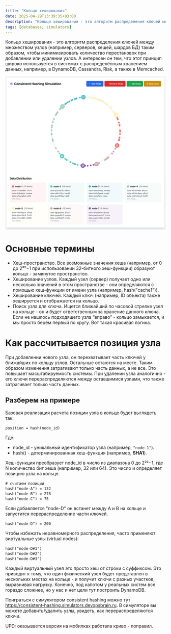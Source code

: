 ```yaml
---
title: "Кольцо хеширования"
date: 2025-04-29T13:39:35+03:00
description: "Кольцо хеширования - это алгоритм распределения ключей между множеством узлов (например, серверов, кешей, шардов БД) таким образом, чтобы минимизировать количество перестановок при добавлении или удалении узлов. А интересен он тем, что этот принцип широко используется в системах с распределённым хранением данных, например, в DynamoDB, Cassandra, Riak, а также в Memcached."
tags: [databases, simulators]
---
```


Кольцо хеширования - это алгоритм распределения ключей между множеством узлов (например, серверов, кешей, шардов БД) таким образом, чтобы минимизировать количество перестановок при добавлении или удалении узлов. А интересен он тем, что этот принцип широко используется в системах с распределённым хранением данных, например, в DynamoDB, Cassandra, Riak, а также в Memcached.

![Image alt](images/simulator.jpg)

# Основные термины

- Хеш-пространство. Все возможные значения хеша (например, от 0 до 2³²−1 при использовании 32-битного хеш-функции) образуют кольцо - замкнутое пространство.
- Хеширование узлов. Каждый узел (сервер) получает одно или несколько значений в этом пространстве - они определяются с помощью хеш-функции от имени узла (например, hash("cache1")).
- Хеширование ключей. Каждый ключ (например, ID объекта) также хешируется и отображается на кольцо.
- Поиск узла для ключа. Ищется ближайший по часовой стрелке узел на кольце - он и будет ответственным за хранение данного ключа. Если не нашлось подходящего узла “вправо” - кольцо замыкается, и мы просто берём первый по кругу. Вот такая красивая логика.

# Как рассчитывается позиция узла

При добавлении нового узла, он перехватывает часть ключей у ближайших по кольцу узлов. Остальные остаются на месте. Таким образом изменения затрагивают только часть данных, а не все. Это повышает масштабируемость системы. При удалении узла аналогично - его ключи перераспределяются между оставшимися узлами, что также затрагивает только часть данных.


## Разберем на примере
Базовая реализация расчета позиции узла в кольце будет выглядеть так:

```
position = hash(node_id)
```

Где:
- node_id - уникальный идентификатор узла (например, `"node-1"`).
- hash() - детерминированная хеш-функция (например, **SHA1**).

Хеш-функция преобразует node_id в число из диапазона 0 до 2³²−1, где N  количество бит хеша (например, 32 или 64). Это число и определяет позицию узла на кольце.

```
# считаем позиции
hash("node-A") = 132
hash("node-B") = 278
hash("node-C") = 75
```

Если добавляется "node-D" он встанет между A и B на кольце и запустится перераспределение части ключей.

```
hash("node-D") = 200
```

Чтобы избежать неравномерного распределения, часто применяют виртуальные узлы (virtual nodes):

```
hash("node-D#1")
hash("node-D#2")
hash("node-D#3")
```

Каждый виртуальный узел это просто хеш от строки с суффиксом. Это приводит к тому, что один физический узел будет представлен в нескольких местах на кольце - и получит ключи с разных участков, выравнивая нагрузку. Конечно, под капотом у реальных систем все гораздо сложнее, но у нас и нет цели тут построить DynamoDB. 

Поиграться с симулятором consistent hashing можно тут https://consistent-hashing.simulators.devopsbrain.ru. В симуляторе вы можете добавить/удалить узлы, увидеть, как перераспределяются ключи. 

UPD: оказывается версия на мобилках работала криво - поправил.

